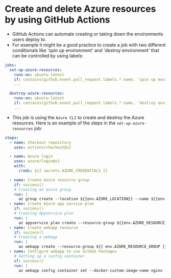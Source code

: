# Create and delete Azure resources by using GitHub Actions

- GitHub Actions can automate creating or taking down the environments users deploy to. 
- For example it might be a good practice to create a job with two different conditionals like 'spin up environment' and 'destroy environment' that can be controlled by using labels:
```yml
jobs:
  set-up-azure-resources:
    runs-on: ubuntu-latest
    if: contains(github.event.pull_request.labels.*.name, 'spin up environment')
    ...

  destroy-azure-resources:
    runs-on: ubuntu-latest
    if: contains(github.event.pull_request.labels.*.name, 'destroy environment')
    ...
```

- This job is using the `Azure CLI` to create and destroy the Azure resources. Here is an example of the steps in the `set-up-azure-resources` job:
```yml
steps:
  - name: Checkout repository
    uses: actions/checkout@v2

  - name: Azure login
    uses: azure/login@v1
    with:
      creds: ${{ secrets.AZURE_CREDENTIALS }}

  - name: Create Azure resource group
    if: success()
    # Creating an azure group
    run: |
      az group create --location ${{env.AZURE_LOCATION}} --name ${{env.AZURE_RESOURCE_GROUP}} --subscription ${{secrets.AZURE_SUBSCRIPTION_ID}}
  - name: Create Azure app service plan
    if: success()
    # Creating Appservice plan
    run: |
      az appservice plan create --resource-group ${{env.AZURE_RESOURCE_GROUP}} --name ${{env.AZURE_APP_PLAN}} --is-linux --sku F1 --subscription ${{secrets.AZURE_SUBSCRIPTION_ID}}
  - name: Create webapp resource
    if: success()
    # Creating a webapp
    run: |
      az webapp create --resource-group ${{ env.AZURE_RESOURCE_GROUP }} --plan ${{ env.AZURE_APP_PLAN }} --name ${{ env.AZURE_WEBAPP_NAME }}  --deployment-container-image-name nginx --subscription ${{secrets.AZURE_SUBSCRIPTION_ID}}
  - name: Configure webapp to use GitHub Packages
    # Setting up a config container
    if: success()
    run: |
      az webapp config container set --docker-custom-image-name nginx --docker-registry-server-password ${{secrets.GITHUB_TOKEN}} --docker-registry-server-url https://docker.pkg.github.com --docker-registry-server-user ${{github.actor}} --name ${{ env.AZURE_WEBAPP_NAME }} --resource-group ${{ env.AZURE_RESOURCE_GROUP }} --subscription ${{secrets.AZURE_SUBSCRIPTION_ID}}
```